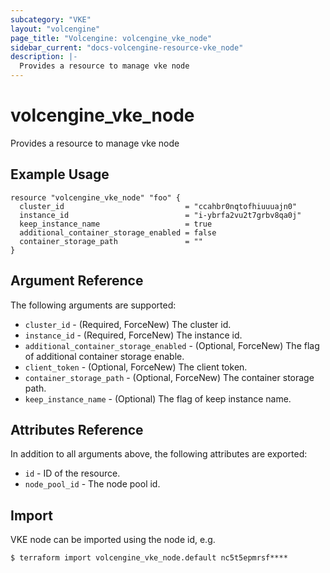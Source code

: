 ```yaml
---
subcategory: "VKE"
layout: "volcengine"
page_title: "Volcengine: volcengine_vke_node"
sidebar_current: "docs-volcengine-resource-vke_node"
description: |-
  Provides a resource to manage vke node
---
```

# volcengine_vke_node
Provides a resource to manage vke node
## Example Usage
```hcl
resource "volcengine_vke_node" "foo" {
  cluster_id                           = "ccahbr0nqtofhiuuuajn0"
  instance_id                          = "i-ybrfa2vu2t7grbv8qa0j"
  keep_instance_name                   = true
  additional_container_storage_enabled = false
  container_storage_path               = ""
}
```
## Argument Reference
The following arguments are supported:
* `cluster_id` - (Required, ForceNew) The cluster id.
* `instance_id` - (Required, ForceNew) The instance id.
* `additional_container_storage_enabled` - (Optional, ForceNew) The flag of additional container storage enable.
* `client_token` - (Optional, ForceNew) The client token.
* `container_storage_path` - (Optional, ForceNew) The container storage path.
* `keep_instance_name` - (Optional) The flag of keep instance name.

## Attributes Reference
In addition to all arguments above, the following attributes are exported:
* `id` - ID of the resource.
* `node_pool_id` - The node pool id.


## Import
VKE node can be imported using the node id, e.g.
```
$ terraform import volcengine_vke_node.default nc5t5epmrsf****
```

